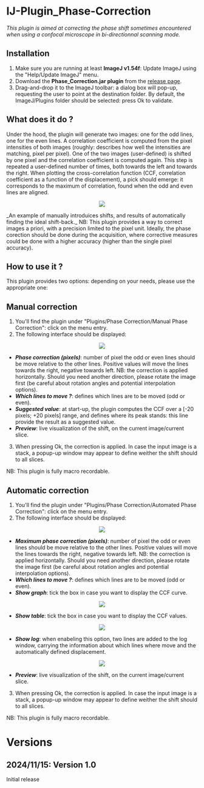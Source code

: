 # IJ-Plugin_Phase-Correction
*This plugin is aimed at correcting the phase shift sometimes encountered when using a confocal microscope in bi-directionnal scanning mode.*

## Installation
1. Make sure you are running at least **ImageJ v1.54f**: Update ImageJ using the "Help/Update ImageJ" menu.
2. Download the __Phase_Correction.jar plugin__ from the [release page](https://github.com/fabricecordelieres/IJ-Plugin_Phase-Correction/releases).
3. Drag-and-drop it to the ImageJ toolbar: a dialog box will pop-up, requesting the user to point at the destination folder. By default, the ImageJ/Plugins folder should be selected: press Ok to validate.

## What does it do ?
Under the hood, the plugin will generate two images: one for the odd lines, one for the even lines. A correlation coefficient is computed from the pixel intensities of both images (roughly: describes how well the intensities are matching, pixel per pixel). One of the two images (user-defined) is shifted by one pixel and the correlation coefficient is computed again. This step is repeated a user-defined number of times, both towards the left and towards the right. When plotting the cross-correlation function (CCF, correlation coefficient as a function of the displacement), a pick should emerge: it corresponds to the maximum of correlation, found when the odd and even lines are aligned.

<p align="center">
  <img src="img/Illustration.png">
</p>
_An example of manually introduices shifts, and results of automatically finding the ideal shift-back._
NB: This plugin provides a way to correct images a priori, with a precision limited to the pixel unit. Ideally, the phase corection should be done during the acquisition, where corrective measures could be done with a higher accuracy (higher than the single pixel accuracy).

## How to use it ?
This plugin provides two options: depending on your needs, please use the appropriate one:

## Manual correction
1. You'll find the plugin under "Plugins/Phase Correction/Manual Phase Correction": click on the menu entry.
2. The following interface should be displayed:

<p align="center">
  <img src="img/GUI/GUI_Manual-Phase-Correction.png">
</p>

* ***Phase correction (pixels)***: number of pixel the odd or even lines should be move relative to the other lines. Positive values will move the lines towards the right, negative towards left. NB: the correction is applied horizontally. Should you need another direction, please rotate the image first (be careful about rotation angles and potential interpolation options).
* ***Which lines to move ?***: defines which lines are to be moved (odd or even).
* ***Suggested value***: at start-up, the plugin computes the CCF over a \[-20 pixels; +20 pixels\] range, and defines where its peak stands: this line provide the result as a suggested value.
* ***Preview***: live visualization of the shift, on the current image/current slice.
3. When pressing Ok, the correction is applied. In case the input image is a stack, a popup-up window may appear to define weither the shift should to all slices.

NB: This plugin is fully macro recordable.

## Automatic correction
1. You'll find the plugin under "Plugins/Phase Correction/Automated Phase Correction": click on the menu entry.
2. The following interface should be displayed:

<p align="center">
  <img src="img/GUI/GUI_Automatic-Phase-Correction.png">
</p>

* ***Maximum phase correction (pixels)***: number of pixel the odd or even lines should be move relative to the other lines. Positive values will move the lines towards the right, negative towards left. NB: the correction is applied horizontally. Should you need another direction, please rotate the image first (be careful about rotation angles and potential interpolation options).
* ***Which lines to move ?***: defines which lines are to be moved (odd or even).
* ***Show graph***: tick the box in case you want to display the CCF curve.
  
<p align="center">
  <img src="img/GUI/CCF_Curve.png">
</p>

* ***Show table***: tick the box in case you want to display the CCF values.

<p align="center">
  <img src="img/GUI/CCF_Values.png">
</p>

* ***Show log***: when enabeling this option, two lines are added to the log window, carrying the information about which lines where move and the automatically defined displacement.

<p align="center">
  <img src="img/GUI/CCF_Log.png">
</p>

* ***Preview***: live visualization of the shift, on the current image/current slice.
3. When pressing Ok, the correction is applied. In case the input image is a stack, a popup-up window may appear to define weither the shift should to all slices.

NB: This plugin is fully macro recordable.

# Versions
## 2024/11/15: Version 1.0
Initial release
